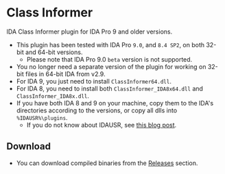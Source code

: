 # Class Informer
IDA Class Informer plugin for IDA Pro 9 and older versions.

 - This plugin has been tested with IDA Pro `9.0`, and `8.4 SP2`, on both 32-bit and 64-bit versions.
   - Please note that IDA Pro 9.0 `beta` version is not supported.
 - You no longer need a separate version of the plugin for working on 32-bit files in 64-bit IDA from v2.9.
 - For IDA 9, you just need to install `ClassInformer64.dll`.
 - For IDA 8, you need to install both `ClassInformer_IDA8x64.dll` and `ClassInformer_IDA8x.dll`.
 - If you have both IDA 8 and 9 on your machine, copy them to the IDA's directories according to the versions, or copy all dlls into `%IDAUSR%\plugins`.
   - If you do not know about IDAUSR, see [this blog post](https://hex-rays.com/blog/igors-tip-of-the-week-33-idas-user-directory-idausr).

## Download
- You can download compiled binaries from the [Releases](../../releases) section.
